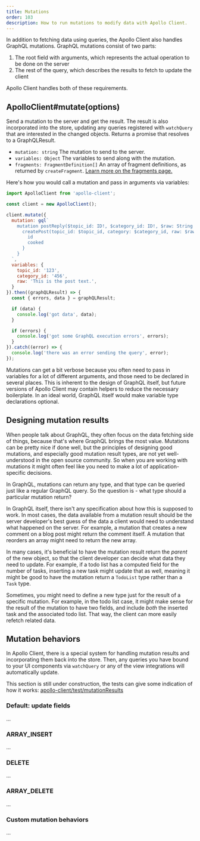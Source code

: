 ```yaml
---
title: Mutations
order: 103
description: How to run mutations to modify data with Apollo Client.
---
```


In addition to fetching data using queries, the Apollo Client also handles GraphQL mutations. GraphQL mutations consist of two parts:

1. The root field with arguments, which represents the actual operation to be done on the server
2. The rest of the query, which describes the results to fetch to update the client

Apollo Client handles both of these requirements.

<h2 id="mutate" title="ApolloClient#mutate">ApolloClient#mutate(options)</h2>

Send a mutation to the server and get the result. The result is also incorporated into the store, updating any queries registered with `watchQuery` that are interested in the changed objects. Returns a promise that resolves to a GraphQLResult.

- `mutation: string` The mutation to send to the server.
- `variables: Object` The variables to send along with the mutation.
- `fragments: FragmentDefinition[]` An array of fragment definitions, as returned by `createFragment`. [Learn more on the fragments page.](fragments.html)


Here's how you would call a mutation and pass in arguments via variables:

```js
import ApolloClient from 'apollo-client';

const client = new ApolloClient();

client.mutate({
  mutation: gql`
    mutation postReply($topic_id: ID!, $category_id: ID!, $raw: String!) {
      createPost(topic_id: $topic_id, category: $category_id, raw: $raw) {
        id
        cooked
      }
    }
  `,
  variables: {
    topic_id: '123',
    category_id: '456',
    raw: 'This is the post text.',
  }
}).then((graphQLResult) => {
  const { errors, data } = graphQLResult;

  if (data) {
    console.log('got data', data);
  }

  if (errors) {
    console.log('got some GraphQL execution errors', errors);
  }
}).catch((error) => {
  console.log('there was an error sending the query', error);
});
```

Mutations can get a bit verbose because you often need to pass in variables for a lot of different arguments, and those need to be declared in several places. This is inherent to the design of GraphQL itself, but future versions of Apollo Client may contain helpers to reduce the necessary boilerplate. In an ideal world, GraphQL itself would make variable type declarations optional.

<h2 id="mutation-results">Designing mutation results</h2>

When people talk about GraphQL, they often focus on the data fetching side of things, because that's where GraphQL brings the most value. Mutations can be pretty nice if done well, but the principles of designing good mutations, and especially good mutation result types, are not yet well-understood in the open source community. So when you are working with mutations it might often feel like you need to make a lot of application-specific decisions.

In GraphQL, mutations can return any type, and that type can be queried just like a regular GraphQL query. So the question is - what type should a particular mutation return?

In GraphQL itself, there isn't any specification about how this is supposed to work. In most cases, the data available from a mutation result should be the server developer's best guess of the data a client would need to understand what happened on the server. For example, a mutation that creates a new comment on a blog post might return the comment itself. A mutation that reorders an array might need to return the new array.

In many cases, it's beneficial to have the mutation result return the _parent_ of the new object, so that the client developer can decide what data they need to update. For example, if a todo list has a computed field for the number of tasks, inserting a new task might update that as well, meaning it might be good to have the mutation return a `TodoList` type rather than a `Task` type.

Sometimes, you might need to define a new type just for the result of a specific mutation. For example, in the todo list case, it might make sense for the result of the mutation to have two fields, and include _both_ the inserted task and the associated todo list. That way, the client can more easily refetch related data.

<h2 id="mutation-behaviors">Mutation behaviors</h2>

In Apollo Client, there is a special system for handling mutation results and incorporating them back into the store. Then, any queries you have bound to your UI components via `watchQuery` or any of the view integrations will automatically update.

This section is still under construction, the tests can give some indication of how it works: [apollo-client/test/mutationResults](https://github.com/apollostack/apollo-client/blob/22f038de8d64c50f86aa152714288f51dd674ac9/test/mutationResults.ts)

<h3 id="update-fields">Default: update fields</h3>

...

<h3 id="ARRAY_INSERT">ARRAY_INSERT</h3>

...

<h3 id="ARRAY_INSERT">DELETE</h3>

...

<h3 id="ARRAY_INSERT">ARRAY_DELETE</h3>

...

<h3 id="custom-behaviors">Custom mutation behaviors</h3>

...
